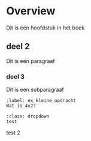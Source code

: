 # Overview

Dit is een hoofdstuk in het boek

## deel 2
Dit is een paragraaf

### deel 3
Dit is een subparagraaf

```{opgave} Vermenigvuldiging
:label: ex_kleine_opdracht
Wat is 4x2?
```

```{oplossing} ex_kleine_opdracht
:class: dropdown
test
```

test 2